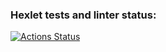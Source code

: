 ### Hexlet tests and linter status:
[![Actions Status](https://github.com/Navi20220/frontend-project-46/actions/workflows/hexlet-check.yml/badge.svg)](https://github.com/Navi20220/frontend-project-46/actions)